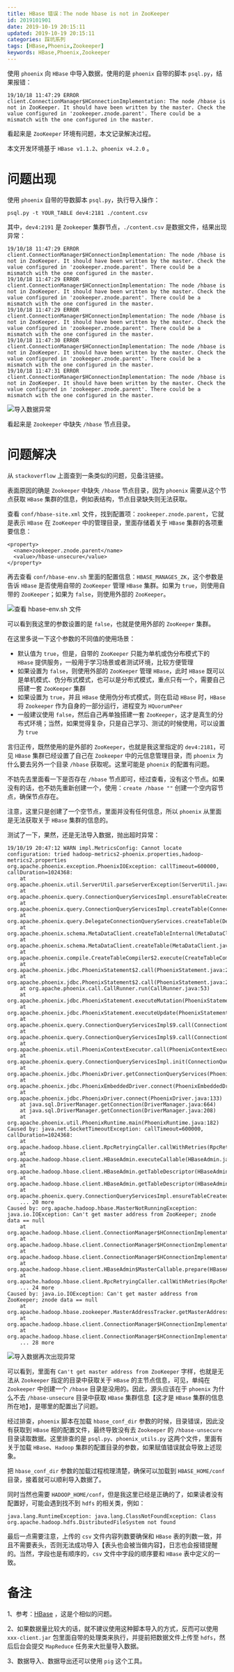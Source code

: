 ```yaml
---
title: HBase 错误：The node hbase is not in ZooKeeper
id: 2019101901
date: 2019-10-19 20:15:11
updated: 2019-10-19 20:15:11
categories: 踩坑系列
tags: [HBase,Phoenix,Zookeeper]
keywords: HBase,Phoenix,Zookeeper
---
```



使用 `phoenix` 向 `HBase` 中导入数据，使用的是 `phoenix` 自带的脚本 `psql.py`，结果报错：

```
19/10/18 11:47:29 ERROR client.ConnectionManager$HConnectionImplementation: The node /hbase is not in ZooKeeper. It should have been written by the master. Check the value configured in 'zookeeper.znode.parent'. There could be a mismatch with the one configured in the master.
```

看起来是 `ZooKeeper` 环境有问题，本文记录解决过程。

本文开发环境基于 `HBase v1.1.2`、`phoenix v4.2.0` 。


<!-- more -->


# 问题出现


使用 `phoenix` 自带的导数脚本 `psql.py`，执行导入操作：

```
psql.py -t YOUR_TABLE dev4:2181 ./content.csv
```

其中，`dev4:2191` 是 `Zookeeper` 集群节点，`./content.csv` 是数据文件，结果出现异常：

```
19/10/18 11:47:29 ERROR client.ConnectionManager$HConnectionImplementation: The node /hbase is not in ZooKeeper. It should have been written by the master. Check the value configured in 'zookeeper.znode.parent'. There could be a mismatch with the one configured in the master.
19/10/18 11:47:29 ERROR client.ConnectionManager$HConnectionImplementation: The node /hbase is not in ZooKeeper. It should have been written by the master. Check the value configured in 'zookeeper.znode.parent'. There could be a mismatch with the one configured in the master.
19/10/18 11:47:29 ERROR client.ConnectionManager$HConnectionImplementation: The node /hbase is not in ZooKeeper. It should have been written by the master. Check the value configured in 'zookeeper.znode.parent'. There could be a mismatch with the one configured in the master.
19/10/18 11:47:30 ERROR client.ConnectionManager$HConnectionImplementation: The node /hbase is not in ZooKeeper. It should have been written by the master. Check the value configured in 'zookeeper.znode.parent'. There could be a mismatch with the one configured in the master.
19/10/18 11:47:31 ERROR client.ConnectionManager$HConnectionImplementation: The node /hbase is not in ZooKeeper. It should have been written by the master. Check the value configured in 'zookeeper.znode.parent'. There could be a mismatch with the one configured in the master.
```

![导入数据异常](https://raw.githubusercontent.com/iplaypi/img-playpi/master/img/2019/20191019204203.png "导入数据异常")

看起来是 `Zookeeper` 中缺失 `/hbase` 节点目录。


# 问题解决


从 `stackoverflow` 上面查到一条类似的问题，见备注链接。

表面原因的确是 `Zookeeper` 中缺失 `/hbase` 节点目录，因为 `phoenix` 需要从这个节点获取 `HBase` 集群的信息，例如表结构，节点目录缺失则无法获取。

查看 `conf/hbase-site.xml` 文件，找到配置项：`zookeeper.znode.parent`，它就是表示 `HBase` 在 `ZooKeeper` 中的管理目录，里面存储着关于 `HBase` 集群的各项重要信息：

```
<property>
  <name>zookeeper.znode.parent</name>
  <value>/hbase-unsecure</value>
</property>
```

再去查看 `conf/hbase-env.sh` 里面的配置信息：`HBASE_MANAGES_ZK`，这个参数是告诉 `HBase` 是否使用自带的 `ZooKeeper` 管理 `HBase` 集群。如果为 `true`，则使用自带的 `ZooKeeper`；如果为 `false`，则使用外部的 `ZooKeeper`。

![查看 hbase-env.sh 文件](https://raw.githubusercontent.com/iplaypi/img-playpi/master/img/2019/20191019204433.png "查看 hbase-env.sh 文件")

可以看到我这里的参数设置的是 `false`，也就是使用外部的 `ZooKeeper` 集群。

在这里多说一下这个参数的不同值的使用场景：

- 默认值为 `true`，但是，自带的 `ZooKeeper` 只能为单机或伪分布模式下的 `HBase` 提供服务，一般用于学习场景或者测试环境，比较方便管理
- 如果设置为 `false`，则使用外部的 `ZooKeeper` 管理 `HBase`，此时 `HBase` 既可以是单机模式、伪分布式模式，也可以是分布式模式，重点只有一个，需要自己搭建一套 `ZooKeeper` 集群
- 如果设置为 `true`，并且 `HBase` 使用伪分布式模式，则在启动 `HBase` 时，`HBase` 将 `Zookeeper` 作为自身的一部分运行，进程变为 `HQuorumPeer`
- 一般建议使用 `false`，然后自己再单独搭建一套 `ZooKeeper`，这才是真生的分布式环境；当然，如果觉得复杂，只是自己学习、测试的时候使用，可以设置为 `true`

言归正传，既然使用的是外部的 `ZooKeeper`，也就是我这里指定的 `dev4:2181`，可见 `HBase` 集群已经设置了自己在 `Zookeeper` 中的元信息管理目录，而 `phoenix` 为什么要去另外一个目录 `/hbase` 获取呢。这里可能是 `phoenix` 的配置有问题。

不妨先去里面看一下是否存在 `/hbase` 节点即可，经过查看，没有这个节点。如果没有的话，也不妨先重新创建一个，使用：`create /hbase ""` 创建一个空内容节点，确保节点存在。

注意，这里只是创建了一个空节点，里面并没有任何信息，所以 `phoenix` 从里面是无法获取关于 `HBase` 集群的信息的。

测试了一下，果然，还是无法导入数据，抛出超时异常：

```
19/10/19 20:47:12 WARN impl.MetricsConfig: Cannot locate configuration: tried hadoop-metrics2-phoenix.properties,hadoop-metrics2.properties
org.apache.phoenix.exception.PhoenixIOException: callTimeout=600000, callDuration=1024368: 
	at org.apache.phoenix.util.ServerUtil.parseServerException(ServerUtil.java:108)
	at org.apache.phoenix.query.ConnectionQueryServicesImpl.ensureTableCreated(ConnectionQueryServicesImpl.java:840)
	at org.apache.phoenix.query.ConnectionQueryServicesImpl.createTable(ConnectionQueryServicesImpl.java:1134)
	at org.apache.phoenix.query.DelegateConnectionQueryServices.createTable(DelegateConnectionQueryServices.java:110)
	at org.apache.phoenix.schema.MetaDataClient.createTableInternal(MetaDataClient.java:1591)
	at org.apache.phoenix.schema.MetaDataClient.createTable(MetaDataClient.java:569)
	at org.apache.phoenix.compile.CreateTableCompiler$2.execute(CreateTableCompiler.java:175)
	at org.apache.phoenix.jdbc.PhoenixStatement$2.call(PhoenixStatement.java:271)
	at org.apache.phoenix.jdbc.PhoenixStatement$2.call(PhoenixStatement.java:263)
	at org.apache.phoenix.call.CallRunner.run(CallRunner.java:53)
	at org.apache.phoenix.jdbc.PhoenixStatement.executeMutation(PhoenixStatement.java:261)
	at org.apache.phoenix.jdbc.PhoenixStatement.executeUpdate(PhoenixStatement.java:1043)
	at org.apache.phoenix.query.ConnectionQueryServicesImpl$9.call(ConnectionQueryServicesImpl.java:1561)
	at org.apache.phoenix.query.ConnectionQueryServicesImpl$9.call(ConnectionQueryServicesImpl.java:1530)
	at org.apache.phoenix.util.PhoenixContextExecutor.call(PhoenixContextExecutor.java:77)
	at org.apache.phoenix.query.ConnectionQueryServicesImpl.init(ConnectionQueryServicesImpl.java:1530)
	at org.apache.phoenix.jdbc.PhoenixDriver.getConnectionQueryServices(PhoenixDriver.java:162)
	at org.apache.phoenix.jdbc.PhoenixEmbeddedDriver.connect(PhoenixEmbeddedDriver.java:126)
	at org.apache.phoenix.jdbc.PhoenixDriver.connect(PhoenixDriver.java:133)
	at java.sql.DriverManager.getConnection(DriverManager.java:664)
	at java.sql.DriverManager.getConnection(DriverManager.java:208)
	at org.apache.phoenix.util.PhoenixRuntime.main(PhoenixRuntime.java:182)
Caused by: java.net.SocketTimeoutException: callTimeout=600000, callDuration=1024368: 
	at org.apache.hadoop.hbase.client.RpcRetryingCaller.callWithRetries(RpcRetryingCaller.java:156)
	at org.apache.hadoop.hbase.client.HBaseAdmin.executeCallable(HBaseAdmin.java:3390)
	at org.apache.hadoop.hbase.client.HBaseAdmin.getTableDescriptor(HBaseAdmin.java:408)
	at org.apache.hadoop.hbase.client.HBaseAdmin.getTableDescriptor(HBaseAdmin.java:429)
	at org.apache.phoenix.query.ConnectionQueryServicesImpl.ensureTableCreated(ConnectionQueryServicesImpl.java:772)
	... 20 more
Caused by: org.apache.hadoop.hbase.MasterNotRunningException: java.io.IOException: Can't get master address from ZooKeeper; znode data == null
	at org.apache.hadoop.hbase.client.ConnectionManager$HConnectionImplementation$StubMaker.makeStub(ConnectionManager.java:1671)
	at org.apache.hadoop.hbase.client.ConnectionManager$HConnectionImplementation$MasterServiceStubMaker.makeStub(ConnectionManager.java:1697)
	at org.apache.hadoop.hbase.client.ConnectionManager$HConnectionImplementation.getKeepAliveMasterService(ConnectionManager.java:1914)
	at org.apache.hadoop.hbase.client.HBaseAdmin$MasterCallable.prepare(HBaseAdmin.java:3363)
	at org.apache.hadoop.hbase.client.RpcRetryingCaller.callWithRetries(RpcRetryingCaller.java:125)
	... 24 more
Caused by: java.io.IOException: Can't get master address from ZooKeeper; znode data == null
	at org.apache.hadoop.hbase.zookeeper.MasterAddressTracker.getMasterAddress(MasterAddressTracker.java:114)
	at org.apache.hadoop.hbase.client.ConnectionManager$HConnectionImplementation$StubMaker.makeStubNoRetries(ConnectionManager.java:1597)
	at org.apache.hadoop.hbase.client.ConnectionManager$HConnectionImplementation$StubMaker.makeStub(ConnectionManager.java:1643)
	... 28 more
```

![导入数据再次出现异常](https://raw.githubusercontent.com/iplaypi/img-playpi/master/img/2019/20191019211617.png "导入数据再次出现异常")

可以看到，里面有 `Can't get master address from ZooKeeper` 字样，也就是无法从 `Zookeeper` 指定的目录中获取关于 `HBase` 的主节点信息，可见，单纯在 `Zookeeper` 中创建一个 `/hbase` 目录是没用的。因此，源头应该在于 `phoenix` 为什么不去 `/hbase-unsecure` 目录中获取 `HBase` 集群信息【这才是 `HBase` 集群的信息所在地】，是哪里的配置出了问题。

经过排查，`phoenix` 脚本在加载 `hbase_conf_dir` 参数的时候，目录错误，因此没有获取到 `HBase` 相的配置文件，最终导致没有去 `Zookeeper` 的 `/hbase-unsecure` 目录读取数据。这里排查的是 `psql.py`、`phoenix_utils.py` 这两个文件，里面有关于加载 `HBase`、`Hadoop` 集群的配置目录的参数，如果赋值错误就会导致上述现象。

把 `hbase_conf_dir` 参数的加载过程梳理清楚，确保可以加载到 `HBASE_HOME/conf` 目录，接着就可以顺利导入数据了。

同时当然也需要 `HADOOP_HOME/conf`，但是我这里已经是正确的了，如果读者没有配置好，可能会遇到找不到 `hdfs` 的相关类，例如：

```
java.lang.RuntimeException: java.lang.ClassNotFoundException: Class org.apache.hadoop.hdfs.DistributedFileSystem not found
```

最后一点需要注意，上传的 `csv` 文件内容列数要确保和 `HBase` 表的列数一致，并且不需要表头，否则无法成功导入【表头也会被当做内容】，日志也会报错提醒的。当然，字段也是有顺序的，`csv` 文件中字段的顺序要和 `HBase` 表中定义的一致。


# 备注


1、参考：[HBase](https://stackoverflow.com/questions/28605301/the-node-hbase-is-not-in-zookeeper) ，这是个相似的问题。

2、如果数据量比较大的话，就不建议使用这种脚本导入的方式，反而可以使用 `xxx-client.jar` 包里面自带的处理类来执行，并提前把数据文件上传至 `hdfs`，然后后台会提交 `MapReduce` 任务来大批量导入数据。

3、数据导入、数据导出还可以使用 `pig` 这个工具。

